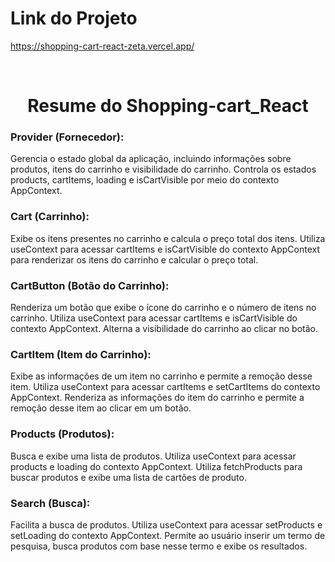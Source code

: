 <h1>Link do Projeto</h1>

https://shopping-cart-react-zeta.vercel.app/

<br>

<h1 align="center">Resume do Shopping-cart_React</h1>

<h3>Provider (Fornecedor):</h3>

Gerencia o estado global da aplicação, incluindo informações sobre produtos, itens do carrinho e visibilidade do carrinho.
 Controla os estados products, cartItems, loading e isCartVisible por meio do contexto AppContext.

 
<h3>Cart (Carrinho):</h3>

Exibe os itens presentes no carrinho e calcula o preço total dos itens.
 Utiliza useContext para acessar cartItems e isCartVisible do contexto AppContext para renderizar os itens do carrinho e calcular o preço total.

 
<h3>CartButton (Botão do Carrinho):</h3>

 Renderiza um botão que exibe o ícone do carrinho e o número de itens no carrinho.
 Utiliza useContext para acessar cartItems e isCartVisible do contexto AppContext. Alterna a visibilidade do carrinho ao clicar no botão.

 
<h3>CartItem (Item do Carrinho):</h3>

Exibe as informações de um item no carrinho e permite a remoção desse item.
 Utiliza useContext para acessar cartItems e setCartItems do contexto AppContext. Renderiza as informações do item do carrinho e permite a remoção desse item ao clicar em um botão.
 
<h3>Products (Produtos):</h3>

 Busca e exibe uma lista de produtos.
 Utiliza useContext para acessar products e loading do contexto AppContext. Utiliza fetchProducts para buscar produtos e exibe uma lista de cartões de produto.

 
<h3>Search (Busca):</h3>

Facilita a busca de produtos.
Utiliza useContext para acessar setProducts e setLoading do contexto AppContext. Permite ao usuário inserir um termo de pesquisa, busca produtos com base nesse termo e exibe os resultados.

